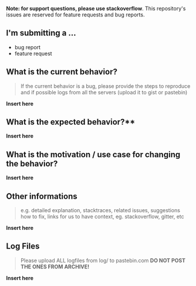 **Note: for support questions, please use stackoverflow**. This repository's issues are reserved for feature requests and bug reports.

## I'm submitting a ...
  - bug report
  - feature request

## What is the current behavior?
> If the current behavior is a bug, please provide the steps to reproduce and if possible logs from all the servers (upload it to gist or pastebin)

**Insert here**

## What is the expected behavior?**

**Insert here**

## What is the motivation / use case for changing the behavior?

**Insert here**

## Other informations
> e.g. detailed explanation, stacktraces, related issues, suggestions how to fix, links for us to have context, eg. stackoverflow, gitter, etc

**Insert here**

## Log Files
> Please upload ALL logfiles from log/ to pastebin.com **DO NOT POST THE ONES FROM ARCHIVE!**

**Insert here**